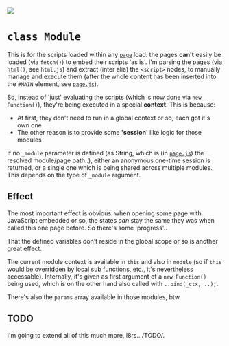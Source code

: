 <img src="https://kekse.biz/github.php?draw&text=`Module`&override=github:v4" />

# **`class Module`**
This is for the scripts loaded within any [`page`](page.md) load: the pages **can\'t** easily
be loaded (via `fetch()`) to embed their scripts 'as is'. I'm parsing the pages (via `html()`,
see `html.js`) and extract (inter alia) the `<script>` nodes, to manually manage and execute
them (after the whole content has been inserted into the `#MAIN` element, see [`page.js`](page.md)).

So, instead of 'just' evaluating the scripts (which is now done via `new Function()`), they're
being executed in a special **context**. This is because:

* At first, they don't need to run in a global context or so, each got it's own one
* The other reason is to provide some **'session'** like logic for those modules

If no `_module` parameter is defined (as String, which is (in [`page.js`](page.md)) the
resolved module/page path..), either an anonymous one-time session is returned, or a single
one which is being shared across multiple modules. This depends on the type of `_module` argument.

## Effect
The most important effect is obvious: when opening some page with JavaScript embedded or so,
the states _can_ stay the same they was when called this one page before. So there's some 'progress'..

That the defined variables don't reside in the global scope or so is another great effect.

The current module context is available in `this` and also in `module` (so if `this` would be overridden
by local sub functions, etc., it's nevertheless accessable). Internally, it's given as first argument
of a `new Function()` being used, which is on the other hand also called with `..bind(_ctx, ..);`.

There's also the `params` array available in those modules, btw.

## TODO
I'm going to extend all of this much more, l8rs.. /TODO/.

